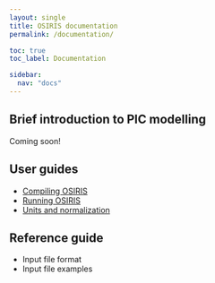 ```yaml
---
layout: single
title: OSIRIS documentation
permalink: /documentation/

toc: true
toc_label: Documentation

sidebar:
  nav: "docs"
---
```


## Brief introduction to PIC modelling

Coming soon!

## User guides

* [Compiling OSIRIS](compile)
* [Running OSIRIS](run)
* [Units and normalization](units)

## Reference guide

* Input file format
* Input file examples
